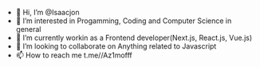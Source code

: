 - 👋 Hi, I’m @Isaacjon
- 👀 I’m interested in Progamming, Coding and Computer Science in general
- 🌱 I’m currently workin as a Frontend developer(Next.js, React.js, Vue.js)
- 💞️ I’m looking to collaborate on Anything related to Javascript
- 📫 How to reach me t.me//Az1mofff

<!---
Isaacjon/Isaacjon is a ✨ special ✨ repository because its `README.md` (this file) appears on your GitHub profile.
You can click the Preview link to take a look at your changes.
--->
